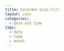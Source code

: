 ```yaml
---
title: Calendar plus fill
layout: icon
categories:
  - Date and time
tags:
  - date
  - time
  - month
---
```


